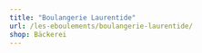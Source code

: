```yaml
---
title: "Boulangerie Laurentide"
url: /les-eboulements/boulangerie-laurentide/
shop: Bäckerei
---
```

